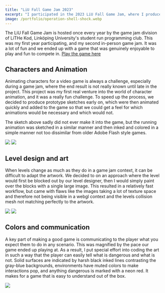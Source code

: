 ```yaml
---
title: "LiU Fall Game Jam 2023"
excerpt: "I participated in the 2023 LiU Fall Game Jam, where I produced all the artwork for the game Operation: Shell Shock alongside four other developers."
image: /portfolio/operation-shell-shock.webp
---
```


The LiU Fall Game Jam is hosted once every year by the game jam division of
LiTHe Kod, Linköping University's student run programming club. This was
my first year participating, and my second in-person game jam. It was
a lot of fun and we ended up with a game that was genuinely enjoyable to play
and fun to compete in.
<a class=cta target=_blank href=https://dethcrvsh.itch.io/operation-shell-shock>Play the game here</a>

## Characters and Animation

Animating characters for a video game is always a challenge, especially
during a game jam, where the end result is not really known until late
in the project. This project was my first real venture into the world of character
animation, and it was a really fun challenge. To speed up the process,
we decided to produce prototype sketches early on, which were then animated
quickly and added to the game so that we could get a feel for which
animations would be necessary and which would not.

The sketch above sadly did not ever make it into the game, but the running
animation was sketched in a similar manner and then inked and colored in
a simple manner not too dissimilar from older Adobe Flash style games.

<div class=gallery>
    <img src=/portfolio/operation-shell-shock/sketch.png>
    <img src=/portfolio/operation-shell-shock/player.gif>
</div>

## Level design and art

When levels change as much as they do in a game jam context, it can be
difficult to adapt the artwork. We decided to on an approach where the
level would first be blocked out by our level designer, then I would simply
paint over the blocks with a single large image. This resulted in a relatively
fast workflow, but came with flaws like the images taking a lot of texture
space and therefore not being visible in a webgl context and the levels
collision mesh not matching perfectly to the artwork.

<div class=gallery>
    <img class=wide src=/portfolio/operation-shell-shock/level.png>
    <img class=wide src=/portfolio/operation-shell-shock/background.png>
</div>

## Colors and communication

A key part of making a good game is communicating to the player what you
expect them to do in any scenario. This was magnified by the pace our
game ended up playing at. As a result, I put special effort into coding
the art in such a way that the player can easily tell what is dangerous and
what is not. Solid surfaces are indicated by harsh black inked lines contrasting
the gray-blue backgrounds, environments have muted colors to make interactions
pop, and anything dangerous is marked with a neon red. It makes for a game
that is easy to understand out of the box.

<div class=gallery>
    <img src=/portfolio/operation-shell-shock/badguy.gif>
</div>
